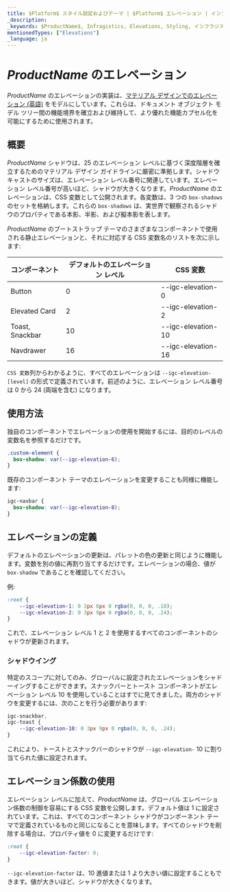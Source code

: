 ```yaml
---
title: $Platform$ スタイル設定およびテーマ | $Platform$ エレベーション | インフラジスティックス
_description: 
_keywords: $ProductName$, Infragistics, Elevations, Styling, インフラジスティックス, エレベーション, スタイル設定
mentionedTypes: ["Elevations"]
_language: ja
---
```


# $ProductName$ のエレベーション

$ProductName$ のエレベーションの実装は、[マテリアル デザインでのエレベーション (英語)](https://material.io/design/environment/elevation.html#elevation-in-material-design) をモデルにしています。これらは、ドキュメント オブジェクト モデル ツリー間の機能境界を確立および維持して、より優れた機能カプセル化を可能にするために使用されます。

## 概要

$ProductName$ シャドウは、25 のエレベーション レベルに基づく深度階層を確立するためのマテリアル デザイン ガイドラインに厳密に準拠します。シャドウ キャストのサイズは、エレベーション レベル番号に関連しています。エレベーション レベル番号が高いほど、シャドウが大きくなります。$ProductName$ のエレベーションは、CSS 変数として公開されます。各変数は、3 つの `box-shadows` のセットを格納します。これらの `box-shadows` は、実世界で観察されるシャドウのプロパティである本影、半影、および擬本影を表します。

$ProductName$ のブートストラップ テーマのさまざまなコンポーネントで使用される静止エレベーションと、それに対応する CSS 変数名のリストを次に示します:

| コンポーネント                                       | デフォルトのエレベーション レベル | CSS 変数       |
| ----------------------------------------------- | ----------------------- | ------------------ |
| Button                                          | 0                       | --igc-elevation-0  |
| Elevated Card                                   | 2                       | --igc-elevation-2  |
| Toast, Snackbar                                 | 10                      | --igc-elevation-10 |
| Navdrawer                                       | 16                      | --igc-elevation-16 |

`CSS 変数`列からわかるように、すべてのエレベーションは `--igc-elevation-[level]` の形式で定義されています。前述のように、エレベーション レベル番号は 0 から 24 (両端を含む) になります。

## 使用方法

独自のコンポーネントでエレベーションの使用を開始するには、目的のレベルの変数名を参照するだけです。

```css
.custom-element {
  box-shadow: var(--igc-elevation-6);
}
```

既存のコンポーネント テーマのエレベーションを変更することも同様に機能します:

```css
igc-navbar {
  box-shadow: var(--igc-elevation-8);
}
```

## エレベーションの定義

デフォルトのエレベーションの更新は、パレットの色の更新と同じように機能します。変数を別の値に再割り当てするだけです。エレベーションの場合、値が `box-shadow` であることを確認してください。

例:

```css
:root {
    --igc-elevation-1: 0 2px 6px 0 rgba(0, 0, 0, .18);
    --igc-elevation-2: 0 3px 9px 0 rgba(0, 0, 0, .24);
}
```

これで、エレベーション レベル 1 と 2 を使用するすべてのコンポーネントのシャドウが更新されます。

### シャドウイング
特定のスコープに対してのみ、グローバルに設定されたエレベーションをシャドーイングすることができます。スナックバーとトースト コンポーネントがエレベーション レベル 10 を使用していることはすでに見てきました。両方のシャドウを変更するには、次のことを行う必要があります:

```css
igc-snackbar,
igc-toast {
    --igc-elevation-10: 0 3px 9px 0 rgba(0, 0, 0, .24); 
}
```

これにより、トーストとスナックバーのシャドウが `--igc-elevation-` 10 に割り当てられた値に設定されます。

## エレベーション係数の使用

エレベーション レベルに加えて、$ProductName$ は、グローバル エレベーション係数の制御を容易にする CSS 変数を公開します。デフォルト値は 1 に設定されています。これは、すべてのコンポーネント シャドウがコンポーネント テーマで定義されているものと同じになることを意味します。すべてのシャドウを削除する場合は、プロパティ値を 0 に変更するだけです:

```css
:root {
    --igc-elevation-factor: 0;
}
```

`--igc-elevation-factor` は、10 進値または 1 より大きい値に設定することもできます。値が大きいほど、シャドウが大きくなります。
